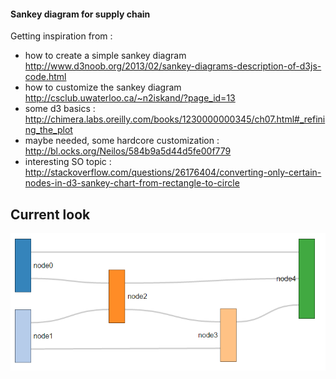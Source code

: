 #### Sankey diagram for supply chain

Getting inspiration from :
- how to create a simple sankey diagram http://www.d3noob.org/2013/02/sankey-diagrams-description-of-d3js-code.html
- how to customize the sankey diagram http://csclub.uwaterloo.ca/~n2iskand/?page_id=13
- some d3 basics : http://chimera.labs.oreilly.com/books/1230000000345/ch07.html#_refining_the_plot
- maybe needed, some hardcore customization : http://bl.ocks.org/Neilos/584b9a5d44d5fe00f779
- interesting SO topic : http://stackoverflow.com/questions/26176404/converting-only-certain-nodes-in-d3-sankey-chart-from-rectangle-to-circle

## Current look 
![Image of Yaktocat](readme_pics/preview.png)
